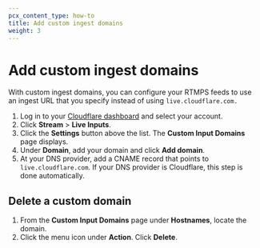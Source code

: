 ```yaml
---
pcx_content_type: how-to
title: Add custom ingest domains
weight: 3
---
```


# Add custom ingest domains

With custom ingest domains, you can configure your RTMPS feeds to use an ingest URL that you specify instead of using `live.cloudflare.com.`

1. Log in to your [Cloudflare dashboard](https://dash.cloudflare.com) and select your account.
2. Click **Stream** > **Live Inputs**.
3. Click the **Settings** button above the list. The **Custom Input Domains** page displays.
4. Under **Domain**, add your domain and click **Add domain**.
5. At your DNS provider, add a CNAME record that points to `live.cloudflare.com`. If your DNS provider is Cloudflare, this step is done automatically.

## Delete a custom domain

1. From the **Custom Input Domains** page under **Hostnames**, locate the domain.
2. Click the menu icon under **Action**. Click **Delete**.

